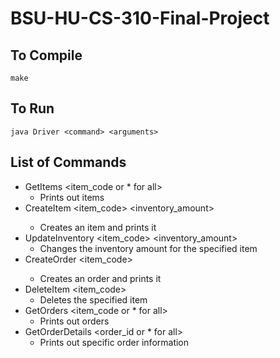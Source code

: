 # BSU-HU-CS-310-Final-Project

## To Compile

`make`

## To Run

`java Driver <command> <arguments>`

## List of Commands

* GetItems <item_code or * for all>
  * Prints out items
* CreateItem <item_code> <description> <price> <inventory_amount>
  * Creates an item and prints it
* UpdateInventory <item_code> <inventory_amount>
  * Changes the inventory amount for the specified item
* CreateOrder <item_code> <quantity>
  * Creates an order and prints it
* DeleteItem <item_code>
  * Deletes the specified item
* GetOrders <item_code or * for all>
  * Prints out orders
* GetOrderDetails <order_id or * for all>
  * Prints out specific order information
